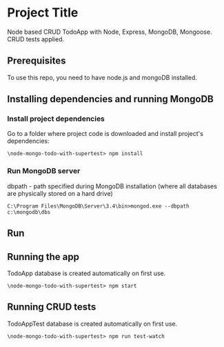 # Project Title

Node based CRUD TodoApp with Node, Express, MongoDB, Mongoose. CRUD tests applied.

## Prerequisites

To use this repo, you need to have node.js and mongoDB installed.



## Installing dependencies and running MongoDB

### Install project dependencies
Go to a folder where project code is downloaded and install project's dependencies:

```
\node-mongo-todo-with-supertest> npm install
```

### Run MongoDB server
dbpath - path specified during MongoDB installation (where all databases are physically stored on a hard drive)

```
C:\Program Files\MongoDB\Server\3.4\bin>mongod.exe --dbpath c:\mongodb\dbs
```

## Run

## Running the app
TodoApp database is created automatically on first use.

```
\node-mongo-todo-with-supertest> npm start
```

## Running CRUD tests
TodoAppTest database is created automatically on first use.

```
\node-mongo-todo-with-supertest> npm run test-watch
```

